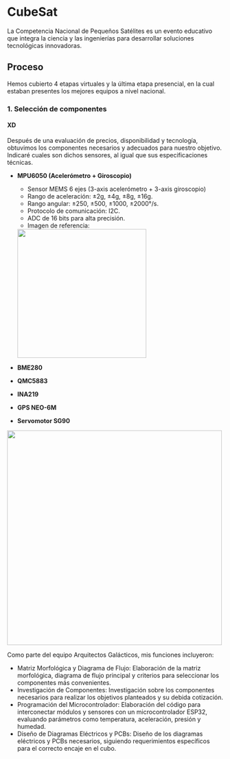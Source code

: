 # CubeSat

La Competencia Nacional de Pequeños Satélites es un evento educativo que integra la ciencia y las ingenierías para desarrollar soluciones tecnológicas innovadoras.

## Proceso

Hemos cubierto 4 etapas virtuales y la última etapa presencial, en la cual estaban presentes los mejores equipos a nivel nacional.

### 1. Selección de componentes
#### XD
Después de una evaluación de precios, disponibilidad y tecnología, obtuvimos los componentes necesarios y adecuados para nuestro objetivo. Indicaré cuales son dichos sensores, al igual que sus especificaciones técnicas.

- **MPU6050 (Acelerómetro + Giroscopio)**
  - Sensor MEMS 6 ejes (3-axis acelerómetro + 3-axis giroscopio)
  - Rango de aceleración: ±2g, ±4g, ±8g, ±16g.
  - Rango angular: ±250, ±500, ±1000, ±2000°/s.
  - Protocolo de comunicación: I2C.
  - ADC de 16 bits para alta precisión.
  - Imagen de referencia:
  <img src="https://i.imgur.com/TyWNgdh.jpeg" width="300">
  
- **BME280**
- **QMC5883**
- **INA219**
- **GPS NEO-6M**
- **Servomotor SG90**

<img src="https://i.imgur.com/ZKGq4aQ.jpeg" width="500">


Como parte del equipo Arquitectos Galácticos, mis funciones incluyeron:
- Matriz Morfológica y Diagrama de Flujo: Elaboración de la matriz morfológica, diagrama de flujo principal y criterios para seleccionar los componentes más convenientes.
- Investigación de Componentes: Investigación sobre los componentes necesarios para realizar los objetivos planteados y su debida cotización.
- Programación del Microcontrolador: Elaboración del código para interconectar módulos y sensores con un microcontrolador ESP32, evaluando parámetros como temperatura, aceleración, presión y humedad.
- Diseño de Diagramas Eléctricos y PCBs: Diseño de los diagramas eléctricos y PCBs necesarios, siguiendo requerimientos específicos para el correcto encaje en el cubo.
